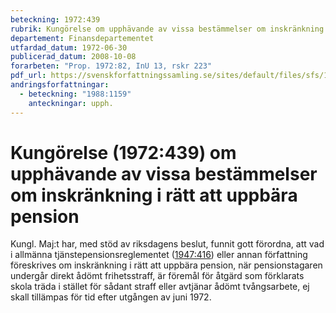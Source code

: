 ```yaml
---
beteckning: 1972:439
rubrik: Kungörelse om upphävande av vissa bestämmelser om inskränkning i rätt att uppbära pension
departement: Finansdepartementet
utfardad_datum: 1972-06-30
publicerad_datum: 2008-10-08
forarbeten: "Prop. 1972:82, InU 13, rskr 223"
pdf_url: https://svenskforfattningssamling.se/sites/default/files/sfs/1972-06/SFS1972-439.pdf
andringsforfattningar:
  - beteckning: "1988:1159"
    anteckningar: upph.
---
```


# Kungörelse (1972:439) om upphävande av vissa bestämmelser om inskränkning i rätt att uppbära pension

Kungl. Maj:t har, med stöd av riksdagens beslut, funnit gott förordna, att vad i allmänna tjänstepensionsreglementet ([1947:416](https://selex.se/eli/sfs/1947/416)) eller annan författning föreskrives om inskränkning i rätt att uppbära pension, när pensionstagaren undergår direkt ådömt frihetsstraff, är föremål för åtgärd som förklarats skola träda i stället för sådant straff eller avtjänar ådömt tvångsarbete, ej skall tillämpas för tid efter utgången av juni 1972.